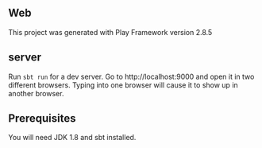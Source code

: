 ## Web
This project was generated with Play Framework version 2.8.5


## server
Run `sbt run` for a dev server. Go to http://localhost:9000 and open it in two different browsers. Typing into one browser will cause it to show up in another browser.

## Prerequisites
You will need JDK 1.8 and sbt installed.
